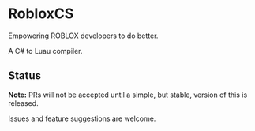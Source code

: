 # RobloxCS

Empowering ROBLOX developers to do better.

A C# to Luau compiler.

## Status

**Note:** PRs will not be accepted until a simple, but stable, version of this is released.

Issues and feature suggestions are welcome.
